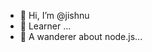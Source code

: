 - 👋 Hi, I’m @jishnu
- 🌱 Learner ...
- 💞️ A wanderer about node.js...


<!---
jishnu-pinetech/jishnu-pinetech is a ✨ special ✨ repository because its `README.md` (this file) appears on your GitHub profile.
You can click the Preview link to take a look at your changes.
--->
